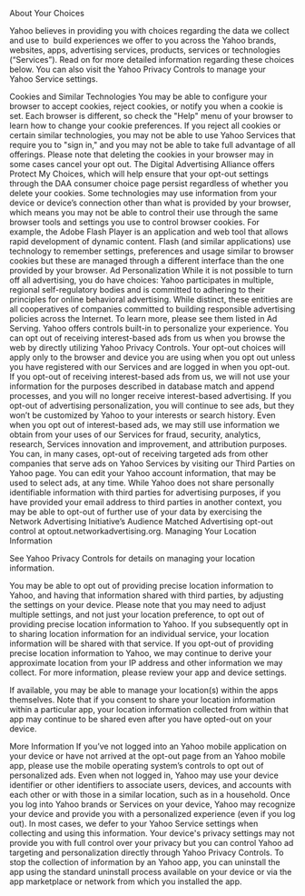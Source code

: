 About Your Choices

Yahoo believes in providing you with choices regarding the data we collect and use to  build experiences we offer to you across the Yahoo brands, websites, apps, advertising services, products, services or technologies (“Services”). Read on for more detailed information regarding these choices below. You can also visit the Yahoo Privacy Controls to manage your Yahoo Service settings.

Cookies and Similar Technologies
You may be able to configure your browser to accept cookies, reject cookies, or notify you when a cookie is set. Each browser is different, so check the "Help" menu of your browser to learn how to change your cookie preferences. If you reject all cookies or certain similar technologies, you may not be able to use Yahoo Services that require you to "sign in," and you may not be able to take full advantage of all offerings. Please note that deleting the cookies in your browser may in some cases cancel your opt out. The Digital Advertising Alliance offers Protect My Choices, which will help ensure that your opt-out settings through the DAA consumer choice page persist regardless of whether you delete your cookies.
Some technologies may use information from your device or device’s connection other than what is provided by your browser, which means you may not be able to control their use through the same browser tools and settings you use to control browser cookies. For example, the Adobe Flash Player is an application and web tool that allows rapid development of dynamic content. Flash (and similar applications) use technology to remember settings, preferences and usage similar to browser cookies but these are managed through a different interface than the one provided by your browser.
Ad Personalization
While it is not possible to turn off all advertising, you do have choices:
Yahoo participates in multiple, regional self-regulatory bodies and is committed to adhering to their principles for online behavioral advertising. While distinct, these entities are all cooperatives of companies committed to building responsible advertising policies across the Internet. To learn more, please see them listed in Ad Serving.
Yahoo offers controls built-in to personalize your experience. You can opt out of receiving interest-based ads from us when you browse the web by directly utilizing Yahoo Privacy Controls. Your opt-out choices will apply only to the browser and device you are using when you opt out unless you have registered with our Services and are logged in when you opt-out. If you opt-out of receiving interest-based ads from us, we will not use your information for the purposes described in database match and append processes, and you will no longer receive interest-based advertising.
If you opt-out of advertising personalization, you will continue to see ads, but they won’t be customized by Yahoo to your interests or search history.
Even when you opt out of interest-based ads, we may still use information we obtain from your uses of our Services for fraud, security, analytics, research, Services innovation and improvement, and attribution purposes.
You can, in many cases, opt-out of receiving targeted ads from other companies that serve ads on Yahoo Services by visiting our Third Parties on Yahoo page.
You can edit your Yahoo account information, that may be used to select ads, at any time.
While Yahoo does not share personally identifiable information with third parties for advertising purposes, if you have provided your email address to third parties in another context, you may be able to opt-out of further use of your data by exercising the Network Advertising Initiative’s Audience Matched Advertising opt-out control at optout.networkadvertising.org.
Managing Your Location Information

See Yahoo Privacy Controls for details on managing your location information.

You may be able to opt out of providing precise location information to Yahoo, and having that information shared with third parties, by adjusting the settings on your device. Please note that you may need to adjust multiple settings, and not just your location preference, to opt out of providing precise location information to Yahoo. If you subsequently opt in to sharing location information for an individual service, your location information will be shared with that service. If you opt-out of providing precise location information to Yahoo, we may continue to derive your approximate location from your IP address and other information we may collect. For more information, please review your app and device settings. 

If available, you may be able to manage your location(s) within the apps themselves. Note that if you consent to share your location information within a particular app, your location information collected from within that app may continue to be shared even after you have opted-out on your device.

More Information
If you’ve not logged into an Yahoo mobile application on your device or have not arrived at the opt-out page from an Yahoo mobile app, please use the mobile operating system’s controls to opt out of personalized ads. Even when not logged in, Yahoo may use your device identifier or other identifiers to associate users, devices, and accounts with each other or with those in a similar location, such as in a household.
Once you log into Yahoo brands or Services on your device, Yahoo may recognize your device and provide you with a personalized experience (even if you log out). In most cases, we defer to your Yahoo Service settings when collecting and using this information. Your device's privacy settings may not provide you with full control over your privacy but you can control Yahoo ad targeting and personalization directly through Yahoo Privacy Controls.
To stop the collection of information by an Yahoo app, you can uninstall the app using the standard uninstall process available on your device or via the app marketplace or network from which you installed the app.